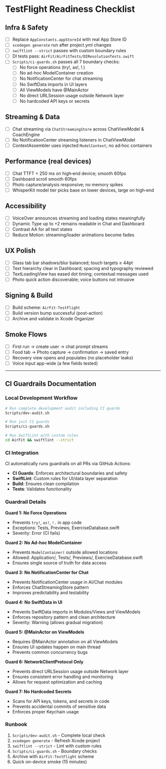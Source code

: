 # TestFlight Readiness Checklist

## Infra & Safety
- [ ] Replace `AppConstants.appStoreId` with real App Store ID
- [ ] `xcodegen generate` run after project.yml changes
- [ ] `swiftlint --strict` passes with custom boundary rules
- [ ] DI tests pass: `AirFit/AirFitTests/DIResolutionTests.swift`
- [ ] `Scripts/ci-guards.sh` passes all 7 boundary checks:
  - [ ] No force operations (try!, as!, !.)
  - [ ] No ad-hoc ModelContainer creation
  - [ ] No NotificationCenter for chat streaming
  - [ ] No SwiftData imports in UI layers  
  - [ ] All ViewModels have @MainActor
  - [ ] No direct URLSession usage outside Network layer
  - [ ] No hardcoded API keys or secrets

## Streaming & Data
- [ ] Chat streaming via `ChatStreamingStore` across ChatViewModel & CoachEngine
- [ ] No NotificationCenter streaming listeners in ChatViewModel
- [ ] ContextAssembler uses injected `ModelContext`; no ad‑hoc containers

## Performance (real devices)
- [ ] Chat TTFT < 250 ms on high‑end device; smooth 60fps
- [ ] Dashboard scroll smooth 60fps
- [ ] Photo capture/analysis responsive; no memory spikes
- [ ] WhisperKit model tier picks base on lower devices, large on high‑end

## Accessibility
- [ ] VoiceOver announces streaming and loading states meaningfully
- [ ] Dynamic Type up to +2 remains readable in Chat and Dashboard
- [ ] Contrast AA for all text states
- [ ] Reduce Motion: streaming/loader animations become fades

## UX Polish
- [ ] Glass tab bar shadows/blur balanced; touch targets ≥ 44pt
- [ ] Text hierarchy clear in Dashboard; spacing and typography reviewed
- [ ] TextLoadingView has eased dot timing; contextual messages used
- [ ] Photo quick action discoverable; voice buttons not intrusive

## Signing & Build
- [ ] Build scheme: `AirFit-TestFlight`
- [ ] Build version bump successful (post-action)
- [ ] Archive and validate in Xcode Organizer

## Smoke Flows
- [ ] First run → create user → chat prompt streams
- [ ] Food tab → Photo capture → confirmation → saved entry
- [ ] Recovery view opens and populates (no placeholder leaks)
- [ ] Voice input app-wide (a few fields tested)

---

## CI Guardrails Documentation

### Local Development Workflow
```bash
# Run complete development audit including CI guards
Scripts/dev-audit.sh

# Run just CI guards 
Scripts/ci-guards.sh

# Run SwiftLint with custom rules
cd AirFit && swiftlint --strict
```

### CI Integration
CI automatically runs guardrails on all PRs via GitHub Actions:
- **CI Guards**: Enforces architectural boundaries and safety
- **SwiftLint**: Custom rules for UI/data layer separation
- **Build**: Ensures clean compilation
- **Tests**: Validates functionality

### Guardrail Details

**Guard 1: No Force Operations**
- Prevents `try!`, `as!`, `!.` in app code
- Exceptions: Tests, Previews, ExerciseDatabase.swift
- Severity: Error (CI fails)

**Guard 2: No Ad-hoc ModelContainer** 
- Prevents `ModelContainer(` outside allowed locations
- Allowed: Application/, Tests/, Previews/, ExerciseDatabase.swift
- Ensures single source of truth for data access

**Guard 3: No NotificationCenter for Chat**
- Prevents NotificationCenter usage in AI/Chat modules
- Enforces ChatStreamingStore pattern
- Improves predictability and testability

**Guard 4: No SwiftData in UI**
- Prevents SwiftData imports in Modules/Views and ViewModels
- Enforces repository pattern and clean architecture
- Severity: Warning (allows gradual migration)

**Guard 5: @MainActor on ViewModels**
- Requires @MainActor annotation on all ViewModels
- Ensures UI updates happen on main thread
- Prevents common concurrency bugs

**Guard 6: NetworkClientProtocol Only**
- Prevents direct URLSession usage outside Network layer
- Ensures consistent error handling and monitoring
- Allows for request optimization and caching

**Guard 7: No Hardcoded Secrets**
- Scans for API keys, tokens, and secrets in code
- Prevents accidental commits of sensitive data
- Enforces proper Keychain usage

### Runbook
1) `Scripts/dev-audit.sh` - Complete local check
2) `xcodegen generate` - Refresh Xcode project  
3) `swiftlint --strict` - Lint with custom rules
4) `Scripts/ci-guards.sh` - Boundary checks
5) Archive with `AirFit-TestFlight` scheme
6) Quick on-device smoke (15 minutes)


